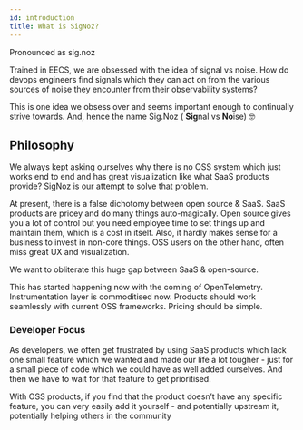 ```yaml
---
id: introduction
title: What is SigNoz?
---
```


Pronounced as sig.noz

Trained in EECS, we are obsessed with the idea of signal vs noise. How do devops engineers find signals which they can act on from the various sources of noise they encounter from their observability systems?

This is one idea we obsess over and seems important enough to continually strive towards. And, hence the name Sig.Noz ( **Sig**nal vs **No**ise) 🤓

## Philosophy

We always kept asking ourselves why there is no OSS system which just works end to end and has great visualization like what SaaS products provide? SigNoz is our attempt to solve that problem.

At present, there is a false dichotomy between open source & SaaS. SaaS products are pricey and do many things auto-magically. Open source gives you a lot of control but you need employee time to set things up and maintain them, which is a cost in itself. Also, it hardly makes sense for a business to invest in non-core things. OSS users on the other hand, often miss great UX and visualization.

We want to obliterate this huge gap between SaaS & open-source.

This has started happening now with the coming of OpenTelemetry. Instrumentation layer is commoditised now. Products should work seamlessly with current OSS frameworks. Pricing should be simple.

### Developer Focus

As developers, we often get frustrated by using SaaS products which lack one small feature which we wanted and made our life a lot tougher - just for a small piece of code which we could have as well added ourselves. And then we have to wait for that feature to get prioritised.

With OSS products, if you find that the product doesn’t have any specific feature, you can very easily add it yourself - and potentially upstream it, potentially helping others in the community
